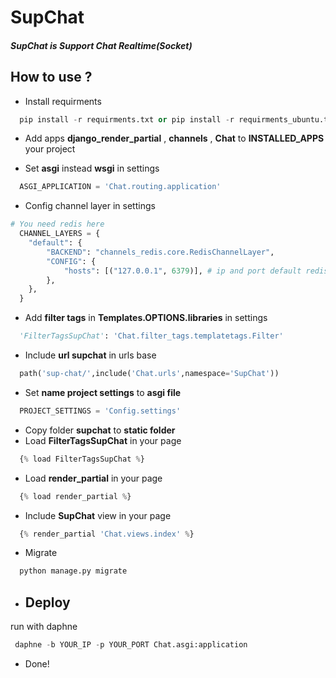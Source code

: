 # SupChat
##### SupChat is Support Chat Realtime(Socket)


## How to use ?

- Install requirments
```python
  pip install -r requirments.txt or pip install -r requirments_ubuntu.txt
```
- Add apps **django_render_partial** , **channels** , **Chat** to **INSTALLED_APPS** your project

- Set **asgi** instead **wsgi** in settings
```python
  ASGI_APPLICATION = 'Chat.routing.application'
```

- Config channel layer in settings
```python
# You need redis here
  CHANNEL_LAYERS = {
    "default": {
        "BACKEND": "channels_redis.core.RedisChannelLayer",
        "CONFIG": {
            "hosts": [("127.0.0.1", 6379)], # ip and port default redis
        },
    },
  }
```

- Add **filter tags** in **Templates.OPTIONS.libraries** in settings
```python
  'FilterTagsSupChat': 'Chat.filter_tags.templatetags.Filter'
```

- Include **url supchat** in urls base
```python
  path('sup-chat/',include('Chat.urls',namespace='SupChat'))
```

- Set **name project settings** to **asgi file**
```python
  PROJECT_SETTINGS = 'Config.settings'
```

- Copy folder **supchat** to **static folder** 
- Load **FilterTagsSupChat** in your page
```python
  {% load FilterTagsSupChat %}
```
- Load **render_partial** in your page
```python
  {% load render_partial %}
```
- Include **SupChat** view in your page
```python
  {% render_partial 'Chat.views.index' %}
```
- Migrate
```python
  python manage.py migrate
```
- ## Deploy
 run with daphne
 ```python
  daphne -b YOUR_IP -p YOUR_PORT Chat.asgi:application
 ```
- Done!
